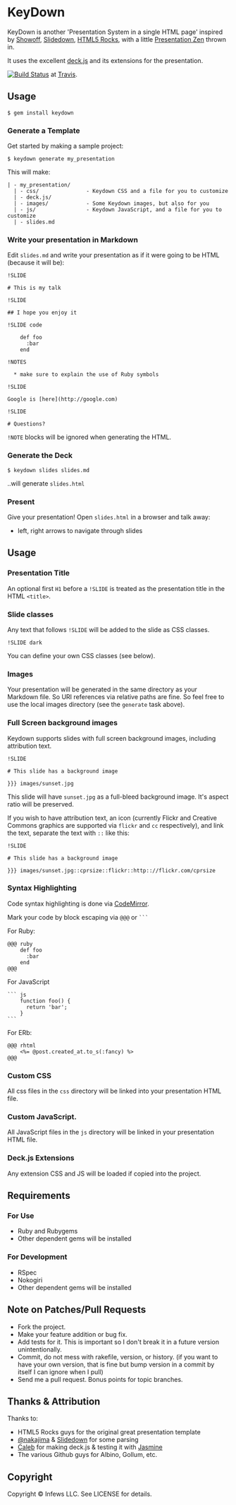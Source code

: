 # KeyDown

KeyDown is another 'Presentation System in a single HTML page' inspired by [Showoff](http://github.com/drnic/showoff), [Slidedown](http://github.com/nakajima/slidedown),
[HTML5 Rocks](http://studio.html5rocks.com/#Deck), with a little [Presentation Zen](http://amzn.to/8X55H2) thrown in.

It uses the excellent [deck.js](http://imakewebthings.github.com/deck.js) and its extensions for the presentation.

[![Build Status](https://secure.travis-ci.org/infews/keydown.png)](http://travis-ci.org/infews/keydown) at [Travis](http://travis-ci.org).

## Usage
    $ gem install keydown

### Generate a Template

Get started by making a sample project:

    $ keydown generate my_presentation

This will make:

    | - my_presentation/
      | - css/               - Keydown CSS and a file for you to customize
      | - deck.js/
      | - images/            - Some Keydown images, but also for you
      | - js/                - Keydown JavaScript, and a file for you to customize
      | - slides.md

### Write your presentation in Markdown

Edit `slides.md` and write your presentation as if it were going to be HTML (because it will be):

    !SLIDE
    
    # This is my talk
    
    !SLIDE
    
    ## I hope you enjoy it
    
    !SLIDE code
    
        def foo
          :bar
        end
    
	!NOTES
	
	  * make sure to explain the use of Ruby symbols	
	
    !SLIDE
    
    Google is [here](http://google.com)
    
    !SLIDE
    
    # Questions?

`!NOTE` blocks will be ignored when generating the HTML.

### Generate the Deck

    $ keydown slides slides.md

..will generate `slides.html`

### Present

Give your presentation! Open `slides.html` in a browser and talk away:

  * left, right arrows to navigate through slides

## Usage

### Presentation Title

An optional first `H1` before a `!SLIDE` is treated as the presentation title in the HTML `<title>`.
	
### Slide classes

Any text that follows `!SLIDE` will be added to the slide as CSS classes. 

    !SLIDE dark

You can define your own CSS classes (see below).

### Images 

Your presentation will be generated in the same directory as your Markdown file. So URI references via relative paths
are fine.  So feel free to use the local images directory (see the `generate` task above).

### Full Screen background images

Keydown supports slides with full screen background images, including attribution text.

    !SLIDE
    
    # This slide has a background image
    
    }}} images/sunset.jpg

This slide will have `sunset.jpg` as a full-bleed background image. It's aspect ratio will be preserved.

If you wish to have attribution text, an icon (currently Flickr and Creative Commons graphics are supported via `flickr` and `cc` respectively), and link the text, separate the text with `::` like this:


    !SLIDE
    
    # This slide has a background image
     
    }}} images/sunset.jpg::cprsize::flickr::http:://flickr.com/cprsize

### Syntax Highlighting

Code syntax highlighting is done via [CodeMirror](http://codemirror.net).

Mark your code by block escaping via `@@@` or ` ``` `

For Ruby:

    @@@ ruby
        def foo
          :bar
        end
    @@@

For JavaScript

    ``` js
        function foo() {
          return 'bar';
        }
    ```

For ERb:

    @@@ rhtml
        <%= @post.created_at.to_s(:fancy) %>
    @@@

### Custom CSS

All css files in the `css` directory will be linked into your presentation HTML file.

### Custom JavaScript.

All JavaScript files in the `js` directory will be linked in your presentation HTML file.

### Deck.js Extensions

Any extension CSS and JS will be loaded if copied into the project.


## Requirements

### For Use

   * Ruby and Rubygems
   * Other dependent gems will be installed

### For Development

   * RSpec
   * Nokogiri
   * Other dependent gems will be installed

## Note on Patches/Pull Requests
 
  * Fork the project.
  * Make your feature addition or bug fix.
  * Add tests for it. This is important so I don't break it in a future version unintentionally.
  * Commit, do not mess with rakefile, version, or history. (if you want to have your own version, that is fine but bump version in a commit by itself I can ignore when I pull)
  * Send me a pull request. Bonus points for topic branches.

## Thanks & Attribution

Thanks to:

* HTML5 Rocks guys for the original great presentation template
* [@nakajima](http://twitter.com/nakajima) & [Slidedown](http://github.com/nakajima/slidedown) for some parsing
* [Caleb](http://github.com/imakewebthings) for making deck.js & testing it with [Jasmine](http://pivotal.github.com/jasmine)
* The various Github guys for Albino, Gollum, etc.

## Copyright

Copyright &copy; Infews LLC. See LICENSE for details.
